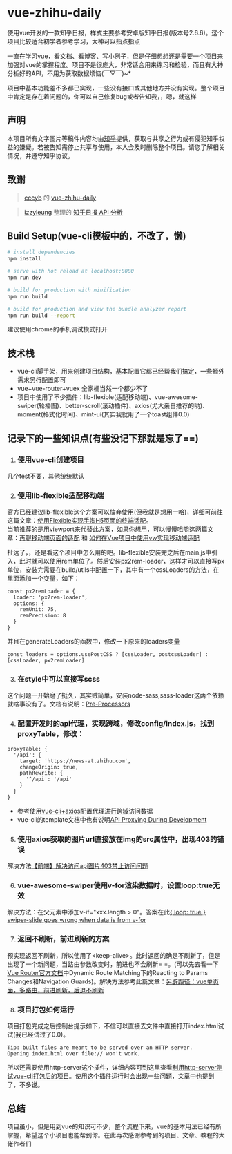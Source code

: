 # vue-zhihu-daily

使用vue开发的一款知乎日报，样式主要参考安卓版知乎日报(版本号2.6.6)。这个项目比较适合初学者参考学习，大神可以指点指点

一直在学习vue，看文档、看博客、写小例子，但是仔细想想还是需要一个项目来加强对vue的掌握程度。项目不是很庞大，非常适合用来练习和检验，而且有大神分析好的API，不用为获取数据烦恼(￣▽￣)~*

项目中基本功能差不多都已实现，一些没有接口或其他地方并没有实现。整个项目中肯定是存在着问题的，你可以自己修复bug或者告知我，，嗯，就这样

## 声明
本项目所有文字图片等稿件内容均由[知乎](https://www.zhihu.com/)提供，获取与共享之行为或有侵犯知乎权益的嫌疑。若被告知需停止共享与使用，本人会及时删除整个项目。请您了解相关情况，并遵守知乎协议。

## 致谢
> [cccyb](https://github.com/cccyb) 的 [vue-zhihu-daily](https://github.com/cccyb/vue-zhihu-daily)

> [izzyleung](https://github.com/izzyleung) 整理的 [知乎日报 API 分析](https://github.com/izzyleung/ZhihuDailyPurify/wiki/%E7%9F%A5%E4%B9%8E%E6%97%A5%E6%8A%A5-API-%E5%88%86%E6%9E%90)

## Build Setup(vue-cli模板中的，不改了，懒)

``` bash
# install dependencies
npm install

# serve with hot reload at localhost:8080
npm run dev

# build for production with minification
npm run build

# build for production and view the bundle analyzer report
npm run build --report
```
建议使用chrome的手机调试模式打开

## 技术栈
* vue-cli脚手架，用来创建项目结构，基本配置它都已经帮我们搞定，一些额外需求另行配置即可
* vue+vue-router+vuex 全家桶当然一个都少不了
* 项目中使用了不少插件：lib-flexible(适配移动端)、vue-awesome-swiper(轮播图)、better-scroll(滚动插件)、axios(尤大亲自推荐的哟)、moment(格式化时间)、mint-ui(其实我就用了一个toast组件0.0)

## 记录下的一些知识点(有些没记下那就是忘了==)

1. ### 使用vue-cli创建项目
几个test不要，其他统统默认

2. ### 使用lib-flexible适配移动端
官方已经建议lib-flexible这个方案可以放弃使用(但我就是想用一哈)，详细可前往这篇文章：[使用Flexible实现手淘H5页面的终端适配](https://www.w3cplus.com/mobile/lib-flexible-for-html5-layout.html)。<br>
当前推荐的是用viewport来代替此方案，如果你想用，可以慢慢咀嚼这两篇文章：[再聊移动端页面的适配](https://www.w3cplus.com/css/vw-for-layout.html) 和 [如何在Vue项目中使用vw实现移动端适配](https://www.w3cplus.com/mobile/vw-layout-in-vue.html)

扯远了，，还是看这个项目中怎么用的吧。lib-flexible安装完之后在main.js中引入，此时就可以使用rem单位了。然后安装px2rem-loader，这样才可以直接写px单位，安装完需要在build/utils中配置一下，其中有一个cssLoaders的方法，在里面添加一个变量，如下：
```
const px2remLoader = {
  loader: 'px2rem-loader',
  options: {
    remUnit: 75,
    remPrecision: 8
  }
}
```
并且在generateLoaders的函数中，修改一下原来的loaders变量
```
const loaders = options.usePostCSS ? [cssLoader, postcssLoader] : [cssLoader, px2remLoader]
```

3. ### 在style中可以直接写scss
这个问题一开始磨了挺久，其实贼简单，安装node-sass,sass-loader这两个依赖就啥事没有了。文档有说明：[Pre-Processors](https://vuejs-templates.github.io/webpack/pre-processors.html)

4. ### 配置开发时的api代理，实现跨域，修改config/index.js，找到proxyTable，修改：
```
proxyTable: {
  '/api': {
    target: 'https://news-at.zhihu.com',
    changeOrigin: true,
    pathRewrite: {
      '^/api': '/api'
    }
  }
}
```

* 参考[使用vue-cli+axios配置代理进行跨域访问数据](https://blog.csdn.net/it_cgq/article/details/78781422)<br>
* vue-cli的template文档中也有说明[API Proxying During Development](https://vuejs-templates.github.io/webpack/proxy.html)

5. ### 使用axios获取的图片url直接放在img的src属性中，出现403的错误
解决方法[【前端】解决访问api图片403禁止访问问题](https://segmentfault.com/a/1190000011628835)

6. ### vue-awesome-swiper使用v-for渲染数据时，设置loop:true无效
解决方法：在父元素中添加v-if="xxx.length > 0"。答案在此[{ loop: true } swiper-slide goes wrong when data is from v-for](https://github.com/surmon-china/vue-awesome-swiper/issues/322)

7. ### 返回不刷新，前进刷新的方案
预实现返回不刷新，所以使用了\<keep-alive\>。此时返回的确是不刷新了，但是出现了一个新问题，当路由参数改变时，前进也不会刷新= =。(可以先去看一下[Vue Router官方文档](https://router.vuejs.org/)中Dynamic Route Matching下的Reacting to Params Changes和Navigation Guards)。解决方法参考此篇文章：[另辟蹊径：vue单页面，多路由，前进刷新，后退不刷新](https://juejin.im/entry/5a1386ac51882554b8372a6c#comment)

8. ### 项目打包如何运行
项目打包完成之后控制台提示如下，不信可以直接去文件中直接打开index.html试试(我已经试过了0.0)。
```
Tip: built files are meant to be served over an HTTP server.
Opening index.html over file:// won't work.
```
所以还需要使用http-server这个插件，详细内容可到这里查看[利用http-server测试vue-cli打包后的项目](https://segmentfault.com/a/1190000012249873)。使用这个插件运行时会出现一些问题，文章中也提到了，不多说。

## 总结
项目虽小，但是用到vue的知识可不少，整个流程下来，vue的基本用法已经有所掌握，希望这个小项目也能帮到你。在此再次感谢参考到的项目、文章、教程的大佬作者们
